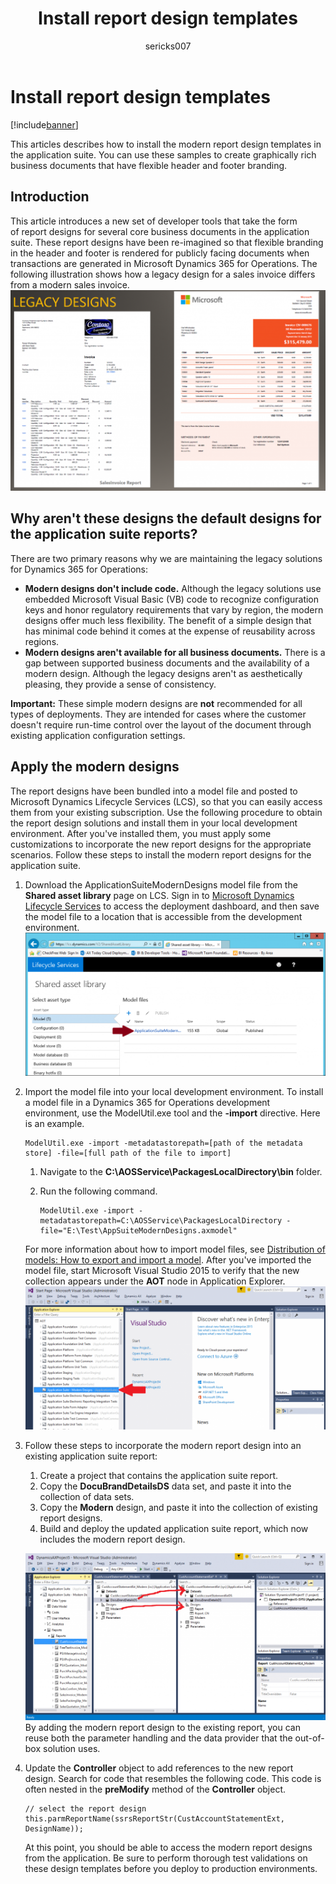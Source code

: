 ﻿---
# required metadata

title: Install report design templates
description: This articles describes how to install the modern report design templates in the application suite. You can use these samples to create graphically rich business documents that have flexible header and footer branding.
author: sericks007
manager: AnnBe
ms.date: 04/04/2017
ms.topic: article
ms.prod: 
ms.service: Dynamics365Operations
ms.technology: 

# optional metadata

# ms.search.form: 
# ROBOTS: 
audience: Developer, IT Pro
# ms.devlang: 
# ms.reviewer: 71
ms.search.scope: AX 7.0.0, Operations
# ms.tgt_pltfrm: 
ms.custom: 82783
ms.assetid: 96676acf-a86b-4296-81db-b6ad6b4a46fb
ms.search.region: Global
# ms.search.industry: 
ms.author: tjvass
ms.search.validFrom: 2016-02-28
ms.dyn365.ops.version: AX 7.0.0

---

# Install report design templates

[!include[banner](../includes/banner.md)]


This articles describes how to install the modern report design templates in the application suite. You can use these samples to create graphically rich business documents that have flexible header and footer branding.

Introduction
------------

This article introduces a new set of developer tools that take the form of report designs for several core business documents in the application suite. These report designs have been re-imagined so that flexible branding in the header and footer is rendered for publicly facing documents when transactions are generated in Microsoft Dynamics 365 for Operations. The following illustration shows how a legacy design for a sales invoice differs from a modern sales invoice. [![Examples of a legacy design for a sales invoice and a modern sales invoice](./media/design-comparison-1024x653.png)](./media/design-comparison.png)

## Why aren't these designs the default designs for the application suite reports?
There are two primary reasons why we are maintaining the legacy solutions for Dynamics 365 for Operations:

-   **Modern designs don't include code.** Although the legacy solutions use embedded Microsoft Visual Basic (VB) code to recognize configuration keys and honor regulatory requirements that vary by region, the modern designs offer much less flexibility. The benefit of a simple design that has minimal code behind it comes at the expense of reusability across regions.
-   **Modern designs aren't available for all business documents.** There is a gap between supported business documents and the availability of a modern design. Although the legacy designs aren't as aesthetically pleasing, they provide a sense of consistency.

**Important:** These simple modern designs are **not** recommended for all types of deployments. They are intended for cases where the customer doesn't require run-time control over the layout of the document through existing application configuration settings.

## Apply the modern designs
The report designs have been bundled into a model file and posted to Microsoft Dynamics Lifecycle Services (LCS), so that you can easily access them from your existing subscription. Use the following procedure to obtain the report design solutions and install them in your local development environment. After you've installed them, you must apply some customizations to incorporate the new report designs for the appropriate scenarios. Follow these steps to install the modern report designs for the application suite.

1.  Download the ApplicationSuiteModernDesigns model file from the **Shared asset library** page on LCS. Sign in to [Microsoft Dynamics Lifecycle Services](https://lcs.dynamics.com/) to access the deployment dashboard, and then save the model file to a location that is accessible from the development environment. [![ApplicationSuiteModernDesigns model file](./media/lcs-shared-asset-library-1024x489.png)](./media/lcs-shared-asset-library.png)
2.  Import the model file into your local development environment. To install a model file in a Dynamics 365 for Operations development environment, use the ModelUtil.exe tool and the **-import** directive. Here is an example.

        ModelUtil.exe -import -metadatastorepath=[path of the metadata store] -file=[full path of the file to import]

    1.  Navigate to the **C:\AOSService\PackagesLocalDirectory\bin** folder.
    2.  Run the following command.

            ModelUtil.exe -import -metadatastorepath=C:\AOSService\PackagesLocalDirectory -file="E:\Test\AppSuiteModernDesigns.axmodel"

    For more information about how to import model files, see [Distribution of models: How to export and import a model](..\dev-tools\models-export-import.md). After you've imported the model file, start Microsoft Visual Studio 2015 to verify that the new collection appears under the **AOT** node in Application Explorer. [![New collection under the AOT node](./media/imported-model-file-1024x488.png)](./media/imported-model-file.png)

3.  Follow these steps to incorporate the modern report design into an existing application suite report:
    1.  Create a project that contains the application suite report.
    2.  Copy the **DocuBrandDetailsDS** data set, and paste it into the collection of data sets.
    3.  Copy the **Modern** design, and paste it into the collection of existing report designs.
    4.  Build and deploy the updated application suite report, which now includes the modern report design.

    [![Incorporating the modern report design into an existing application suite report](./media/copying-modern-designs1-1024x569.png)](./media/copying-modern-designs1.png)By adding the modern report design to the existing report, you can reuse both the parameter handling and the data provider that the out-of-box solution uses.
4.  Update the **Controller** object to add references to the new report design. Search for code that resembles the following code. This code is often nested in the **preModify** method of the **Controller** object.

        // select the report design
        this.parmReportName(ssrsReportStr(CustAccountStatementExt, DesignName));

    At this point, you should be able to access the modern report designs from the application. Be sure to perform thorough test validations on these design templates before you deploy to production environments.




